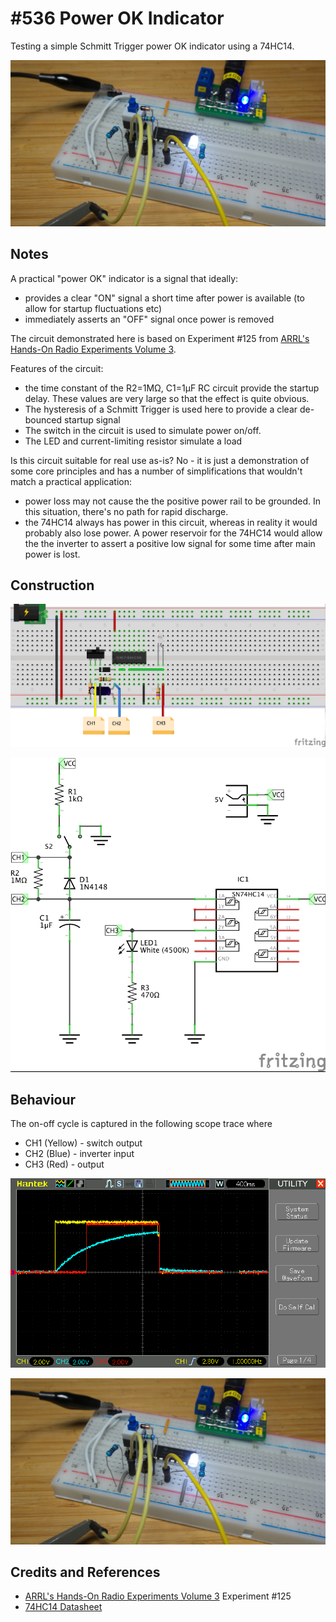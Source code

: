 # #536 Power OK Indicator

Testing a simple Schmitt Trigger power OK indicator using a 74HC14.

![Build](./assets/PowerOkIndicator_build.jpg?raw=true)

## Notes

A practical "power OK" indicator is a signal that ideally:

* provides a clear "ON" signal a short time after power is available (to allow for startup fluctuations etc)
* immediately asserts an "OFF" signal once power is removed

The circuit demonstrated here is based on Experiment #125 from
[ARRL's Hands-On Radio Experiments Volume 3](https://www.goodreads.com/book/show/38899190-arrl-s-hands-on-radio-experiments-volume-3).

Features of the circuit:

* the time constant of the R2=1MΩ, C1=1µF RC circuit provide the startup delay. These values are very large so that the effect is quite obvious.
* The hysteresis of a Schmitt Trigger is used here to provide a clear de-bounced startup signal
* The switch in the circuit is used to simulate power on/off.
* The LED and current-limiting resistor simulate a load

Is this circuit suitable for real use as-is? No - it is just a demonstration of some core principles
and has a number of simplifications that wouldn't match a practical application:

* power loss may not cause the the positive power rail to be grounded. In this situation, there's no path for rapid discharge.
* the 74HC14 always has power in this circuit, whereas in reality it would probably also lose power. A power reservoir for the 74HC14 would allow the the inverter to assert a positive low signal for some time after main power is lost.

## Construction

![Breadboard](./assets/PowerOkIndicator_bb.jpg?raw=true)

![Schematic](./assets/PowerOkIndicator_schematic.jpg?raw=true)

## Behaviour

The on-off cycle is captured in the following scope trace where

* CH1 (Yellow) - switch output
* CH2 (Blue) - inverter input
* CH3 (Red) - output

![scope](./assets/scope.gif?raw=true)

![Build](./assets/PowerOkIndicator_build.jpg?raw=true)

## Credits and References

* [ARRL's Hands-On Radio Experiments Volume 3](https://www.goodreads.com/book/show/38899190-arrl-s-hands-on-radio-experiments-volume-3) Experiment #125
* [74HC14 Datasheet](https://www.futurlec.com/74HC/74HC14SMD.shtml)
